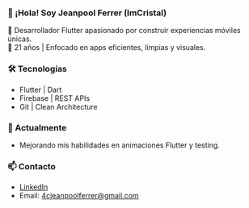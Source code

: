 ### 👋 ¡Hola! Soy Jeanpool Ferrer (ImCristal)

📱 Desarrollador Flutter apasionado por construir experiencias móviles únicas.  
🎯 21 años | Enfocado en apps eficientes, limpias y visuales.

### 🛠️ Tecnologías
- Flutter | Dart
- Firebase | REST APIs
- Git | Clean Architecture

### 🚀 Actualmente
- Mejorando mis habilidades en animaciones Flutter y testing.

### 📫 Contacto
- [LinkedIn](https://linkedin.com/in/jeanpoolferrer)
- Email: 4cjeanpoolferrer@gmail.com
